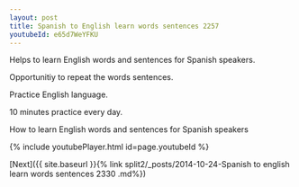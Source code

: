 ```yaml
---
layout: post
title: Spanish to English learn words sentences 2257 
youtubeId: e65d7WeYFKU
---
```

 
 
Helps to learn English words and sentences for Spanish speakers.

Opportunitiy to repeat the words sentences. 

Practice English language. 
 
10 minutes practice every day. 
 
How to learn English words and sentences for Spanish speakers 
 
{% include youtubePlayer.html id=page.youtubeId %}
 
 
[Next]({{ site.baseurl }}{% link  split2/_posts/2014-10-24-Spanish to english learn words sentences 2330 .md%})
 
